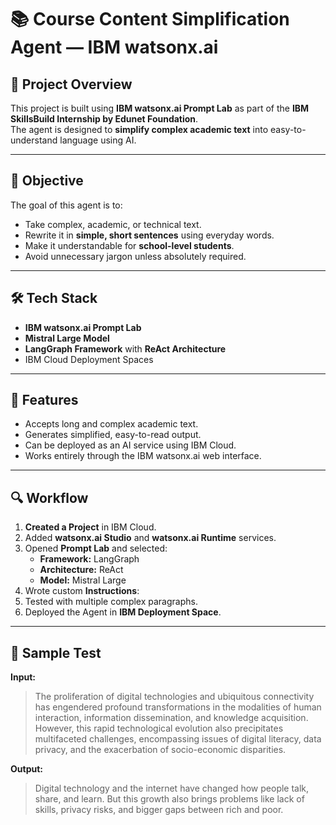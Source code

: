 # 📚 Course Content Simplification Agent — IBM watsonx.ai

## 📌 Project Overview
This project is built using **IBM watsonx.ai Prompt Lab** as part of the **IBM SkillsBuild Internship by Edunet Foundation**.  
The agent is designed to **simplify complex academic text** into easy-to-understand language using AI.

---

## 🎯 Objective
The goal of this agent is to:
- Take complex, academic, or technical text.
- Rewrite it in **simple, short sentences** using everyday words.
- Make it understandable for **school-level students**.
- Avoid unnecessary jargon unless absolutely required.

---

## 🛠 Tech Stack
- **IBM watsonx.ai Prompt Lab**
- **Mistral Large Model**
- **LangGraph Framework** with **ReAct Architecture**
- IBM Cloud Deployment Spaces

---

## 🚀 Features
- Accepts long and complex academic text.
- Generates simplified, easy-to-read output.
- Can be deployed as an AI service using IBM Cloud.
- Works entirely through the IBM watsonx.ai web interface.

---

## 🔍 Workflow
1. **Created a Project** in IBM Cloud.
2. Added **watsonx.ai Studio** and **watsonx.ai Runtime** services.
3. Opened **Prompt Lab** and selected:
   - **Framework:** LangGraph
   - **Architecture:** ReAct
   - **Model:** Mistral Large
4. Wrote custom **Instructions**:
5. Tested with multiple complex paragraphs.
6. Deployed the Agent in **IBM Deployment Space**.

---
## 🧪 Sample Test
**Input:**  
> The proliferation of digital technologies and ubiquitous connectivity has engendered profound transformations in the modalities of human interaction, information dissemination, and knowledge acquisition. However, this rapid technological evolution also precipitates multifaceted challenges, encompassing issues of digital literacy, data privacy, and the exacerbation of socio-economic disparities.

**Output:**  
> Digital technology and the internet have changed how people talk, share, and learn. But this growth also brings problems like lack of skills, privacy risks, and bigger gaps between rich and poor.
